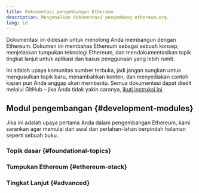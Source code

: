```yaml
---
title: Dokumentasi pengembangan Ethereum
description: Mengenalkan dokumentasi pengembang ethereum.org.
lang: id
---
```


Dokumentasi ini didesain untuk menolong Anda membangun dengan Ethereum. Dokumen ini membahas Ethereum sebagai sebuah konsep, menjelaskan tumpukan teknologi Ethereum, dan mendokumentasikan topik tingkat lanjut untuk aplikasi dan kasus penggunaan yang lebih rumit.

Ini adalah upaya komunitas sumber terbuka, jadi jangan sungkan untuk mengusulkan topik baru, menambahkan konten, dan menyediakan contoh kapan pun Anda anggap akan membantu. Semua dokumentasi dapat diedit melalui GitHub – jika Anda tidak yakin caranya, [ikuti instruksi ini](https://github.com/ethereum/ethereum-org-website/tree/dev/docs/editing-markdown.md).

## Modul pengembangan {#development-modules}

Jika ini adalah upaya pertama Anda dalam pengembangan Ethereum, kami sarankan agar memulai dari awal dan perlahan-lahan berpindah halaman seperti sebuah buku.

### Topik dasar {#foundational-topics}

<DeveloperDocsLinks headerId="foundational-topics" />

### Tumpukan Ethereum {#ethereum-stack}

<DeveloperDocsLinks headerId="ethereum-stack" />

### Tingkat Lanjut {#advanced}

<DeveloperDocsLinks headerId="advanced" />
